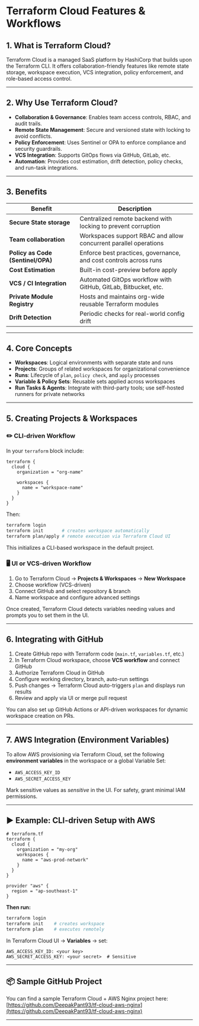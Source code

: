 # Terraform Cloud Features & Workflows

## 1. What is Terraform Cloud?

Terraform Cloud is a managed SaaS platform by HashiCorp that builds upon the Terraform CLI. It offers collaboration-friendly features like remote state storage, workspace execution, VCS integration, policy enforcement, and role-based access control.

---

## 2. Why Use Terraform Cloud?

* **Collaboration & Governance**: Enables team access controls, RBAC, and audit trails.
* **Remote State Management**: Secure and versioned state with locking to avoid conflicts.
* **Policy Enforcement**: Uses Sentinel or OPA to enforce compliance and security guardrails.
* **VCS Integration**: Supports GitOps flows via GitHub, GitLab, etc.
* **Automation**: Provides cost estimation, drift detection, policy checks, and run-task integrations.

---

## 3. Benefits

| Benefit                           | Description                                                                    |
| --------------------------------- | ------------------------------------------------------------------------------ |
| **Secure State storage**          | Centralized remote backend with locking to prevent corruption                  |
| **Team collaboration**            | Workspaces support RBAC and allow concurrent parallel operations               |
| **Policy as Code (Sentinel/OPA)** | Enforce best practices, governance, and cost controls across runs              |
| **Cost Estimation**               | Built-in cost-preview before apply                                             |
| **VCS / CI Integration**          | Automated GitOps workflow with GitHub, GitLab, Bitbucket, etc.                 |
| **Private Module Registry**       | Hosts and maintains org-wide reusable Terraform modules                        |
| **Drift Detection**               | Periodic checks for real-world config drift                                    |

---

## 4. Core Concepts

* **Workspaces**: Logical environments with separate state and runs
* **Projects**: Groups of related workspaces for organizational convenience
* **Runs**: Lifecycle of `plan`, `policy check`, and `apply` processes
* **Variable & Policy Sets**: Reusable sets applied across workspaces
* **Run Tasks & Agents**: Integrate with third-party tools; use self-hosted runners for private networks

---

## 5. Creating Projects & Workspaces

### ✏️ CLI-driven Workflow

In your `terraform` block include:

```hcl
terraform {
  cloud {
    organization = "org-name"

    workspaces {
      name = "workspace-name"
    }
  }
}
```

Then:

```bash
terraform login
terraform init       # creates workspace automatically
terraform plan/apply # remote execution via Terraform Cloud UI
```

This initializes a CLI-based workspace in the default project.

### 🖥️ UI or VCS-driven Workflow

1. Go to Terraform Cloud → **Projects & Workspaces** → **New Workspace**
2. Choose workflow (VCS-driven)
3. Connect GitHub and select repository & branch
4. Name workspace and configure advanced settings

Once created, Terraform Cloud detects variables needing values and prompts you to set them in the UI.

---

## 6. Integrating with GitHub

1. Create GitHub repo with Terraform code (`main.tf`, `variables.tf`, etc.)
2. In Terraform Cloud workspace, choose **VCS workflow** and connect GitHub
3. Authorize Terraform Cloud in GitHub
4. Configure working directory, branch, auto-run settings
5. Push changes → Terraform Cloud auto-triggers `plan` and displays run results
6. Review and apply via UI or merge pull request

You can also set up GitHub Actions or API-driven workspaces for dynamic workspace creation on PRs.

---

## 7. AWS Integration (Environment Variables)

To allow AWS provisioning via Terraform Cloud, set the following **environment variables** in the workspace or a global Variable Set:

* `AWS_ACCESS_KEY_ID`
* `AWS_SECRET_ACCESS_KEY`

Mark sensitive values as *sensitive* in the UI. For safety, grant minimal IAM permissions.

---

## ▶️ Example: CLI-driven Setup with AWS

```hcl
# terraform.tf
terraform {
  cloud {
    organization = "my-org"
    workspaces {
      name = "aws-prod-network"
    }
  }
}

provider "aws" {
  region = "ap-southeast-1"
}
```

**Then run:**

```bash
terraform login
terraform init    # creates workspace
terraform plan    # executes remotely
```

In Terraform Cloud UI → **Variables** → set:

```
AWS_ACCESS_KEY_ID: <your key>
AWS_SECRET_ACCESS_KEY: <your secret>  # Sensitive
```

---

## 📦 Sample GitHub Project

You can find a sample Terraform Cloud + AWS Nginx project here:  
[https://github.com/DeepakPant93/tf-cloud-aws-nginx](https://github.com/DeepakPant93/tf-cloud-aws-nginx)

---

